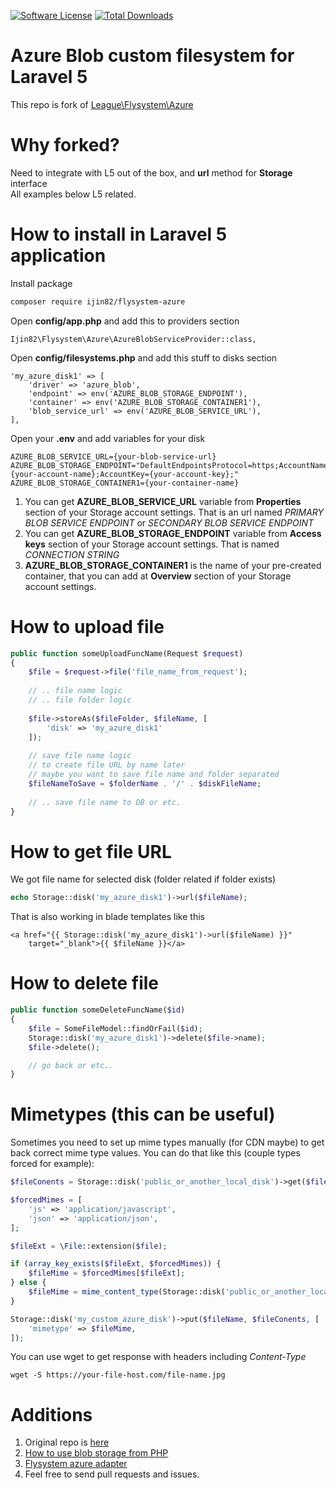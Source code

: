 [![Software License](https://img.shields.io/badge/license-MIT-brightgreen.svg?style=flat-square)](LICENSE)
[![Total Downloads](https://poser.pugx.org/ijin82/flysystem-azure/downloads)](https://packagist.org/packages/ijin82/flysystem-azure)

# Azure Blob custom filesystem for Laravel 5
This repo is fork of [League\Flysystem\Azure](https://github.com/thephpleague/flysystem-azure)

# Why forked?
Need to integrate with L5 out of the box, and **url** method for **Storage** interface  
All examples below L5 related.   

# How to install in Laravel 5 application

Install package
```bash
composer require ijin82/flysystem-azure
```

Open **config/app.php** and add this to providers section
```
Ijin82\Flysystem\Azure\AzureBlobServiceProvider::class,
```

Open **config/filesystems.php** and add this stuff to disks section
```
'my_azure_disk1' => [
    'driver' => 'azure_blob',
    'endpoint' => env('AZURE_BLOB_STORAGE_ENDPOINT'),
    'container' => env('AZURE_BLOB_STORAGE_CONTAINER1'),
    'blob_service_url' => env('AZURE_BLOB_SERVICE_URL'),
],
```

Open your **.env** and add variables for your disk
```
AZURE_BLOB_SERVICE_URL={your-blob-service-url}
AZURE_BLOB_STORAGE_ENDPOINT="DefaultEndpointsProtocol=https;AccountName={your-account-name};AccountKey={your-account-key};"
AZURE_BLOB_STORAGE_CONTAINER1={your-container-name}
```
1. You can get **AZURE_BLOB_SERVICE_URL** variable from **Properties** section of your Storage account settings.
That is an url named *PRIMARY BLOB SERVICE ENDPOINT* or *SECONDARY BLOB SERVICE ENDPOINT*
1. You can get **AZURE_BLOB_STORAGE_ENDPOINT** variable from **Access keys** section of your Storage account settings.
That is named *CONNECTION STRING*
1. **AZURE_BLOB_STORAGE_CONTAINER1** is the name of your pre-created container, that you can add at **Overview** 
section of your Storage account settings.

# How to upload file
```php
public function someUploadFuncName(Request $request)
{
    $file = $request->file('file_name_from_request');  
    
    // .. file name logic
    // .. file folder logic
    
    $file->storeAs($fileFolder, $fileName, [
        'disk' => 'my_azure_disk1'
    ]);  
    
    // save file name logic
    // to create file URL by name later
    // maybe you want to save file name and folder separated
    $fileNameToSave = $folderName . '/' . $diskFileName;
    
    // .. save file name to DB or etc.
}
```

# How to get file URL

We got file name for selected disk (folder related if folder exists)
```php
echo Storage::disk('my_azure_disk1')->url($fileName);
```
That is also working in blade templates like this
```
<a href="{{ Storage::disk('my_azure_disk1')->url($fileName) }}"
    target="_blank">{{ $fileName }}</a>
```

# How to delete file 
```php
public function someDeleteFuncName($id)
{
    $file = SomeFileModel::findOrFail($id);
    Storage::disk('my_azure_disk1')->delete($file->name);
    $file->delete();

    // go back or etc..
}
```
# Mimetypes (this can be useful)
Sometimes you need to set up mime types manually (for CDN maybe) to get back correct mime type values. You can do that like this (couple types forced for example):
```php
$fileConents = Storage::disk('public_or_another_local_disk')->get($file);

$forcedMimes = [
    'js' => 'application/javascript',
    'json' => 'application/json',
];

$fileExt = \File::extension($file);

if (array_key_exists($fileExt, $forcedMimes)) {
    $fileMime = $forcedMimes[$fileExt];
} else {
    $fileMime = mime_content_type(Storage::disk('public_or_another_local_disk')->path($file));
}

Storage::disk('my_custom_azure_disk')->put($fileName, $fileConents, [
    'mimetype' => $fileMime,
]);
```
You can use wget to get response with headers including *Content-Type*
```
wget -S https://your-file-host.com/file-name.jpg
```

# Additions
1. Original repo is [here](https://github.com/thephpleague/flysystem-azure)
2. [How to use blob storage from PHP](https://docs.microsoft.com/en-us/azure/storage/storage-php-how-to-use-blobs)
3. [Flysystem azure adapter](http://flysystem.thephpleague.com/adapter/azure/)
4. Feel free to send pull requests and issues.
